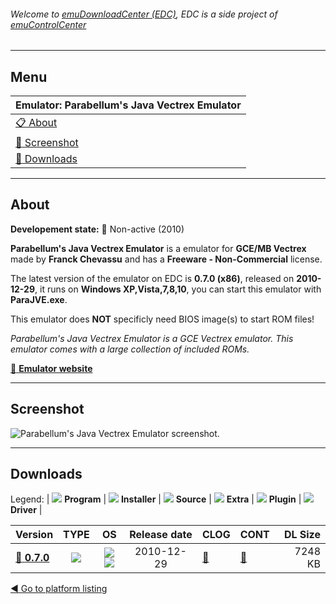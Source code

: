 ###### Welcome to [emuDownloadCenter (EDC)](https://github.com/PhoenixInteractiveNL/emuDownloadCenter/wiki/), EDC is a side project of [emuControlCenter](https://github.com/PhoenixInteractiveNL/emuControlCenter/wiki/)
***
## Menu
| **Emulator: Parabellum's Java Vectrex Emulator** |
|:---------|
| [:clipboard: About](#about) |
| [:sunrise: Screenshot](#screenshot) |
| [:floppy_disk: Downloads](#downloads) |
***
## About
**Developement state:** :red_circle: Non-active (2010)

**Parabellum's Java Vectrex Emulator** is a emulator for **GCE/MB Vectrex** made by **Franck Chevassu** and has a **Freeware - Non-Commercial** license.

The latest version of the emulator on EDC is **0.7.0 (x86)**, released on **2010-12-29**, it runs on **Windows XP,Vista,7,8,10**, you can start this emulator with **ParaJVE.exe**.

This emulator does **NOT** specificly need BIOS image(s) to start ROM files!

_Parabellum's Java Vectrex Emulator is a GCE Vectrex emulator. This emulator comes with a large collection of included ROMs._

[:link: **Emulator website**](http://vectrex-emu.blogspot.com.au/)
***
## Screenshot
![](https://raw.githubusercontent.com/PhoenixInteractiveNL/emuDownloadCenter/master/hooks/parajve/emulator_screen_01.jpg "Parabellum's Java Vectrex Emulator screenshot.")
***
## Downloads
Legend:
| ![](https://raw.githubusercontent.com/wiki/PhoenixInteractiveNL/emuDownloadCenter/images_misc/icon_program_24.png) **Program** | 
![](https://raw.githubusercontent.com/wiki/PhoenixInteractiveNL/emuDownloadCenter/images_misc/icon_installer_24.png) **Installer** | 
![](https://raw.githubusercontent.com/wiki/PhoenixInteractiveNL/emuDownloadCenter/images_misc/icon_source_code_24.png) **Source** | 
![](https://raw.githubusercontent.com/wiki/PhoenixInteractiveNL/emuDownloadCenter/images_misc/icon_extra_24.png) **Extra** | 
![](https://raw.githubusercontent.com/wiki/PhoenixInteractiveNL/emuDownloadCenter/images_misc/icon_plugin_24.png) **Plugin** | 
![](https://raw.githubusercontent.com/wiki/PhoenixInteractiveNL/emuDownloadCenter/images_misc/icon_driver_24.png) **Driver** | 
 
| Version  | TYPE | OS | Release date  | CLOG | CONT | DL Size  |
|:---------|:----:|:--:|:-------------:|:-----|:-----|---------:|
| [:floppy_disk: **0.7.0**](https://github.com/PhoenixInteractiveNL/edc-repo0006/raw/master/parajve/0.7.0.7z) | ![](https://raw.githubusercontent.com/wiki/PhoenixInteractiveNL/emuDownloadCenter/images_misc/icon_program_24.png) | ![](https://raw.githubusercontent.com/wiki/PhoenixInteractiveNL/emuDownloadCenter/images_misc/logo_windows_24.png)![](https://raw.githubusercontent.com/wiki/PhoenixInteractiveNL/emuDownloadCenter/images_misc/icon_32-bit_24.png) | 2010-12-29 | [:page_facing_up:](https://github.com/PhoenixInteractiveNL/edc-repo0006/blob/master/parajve/0.7.0_changelog.txt) | [:mag_right:](https://github.com/PhoenixInteractiveNL/edc-repo0006/blob/master/parajve/0.7.0_contents.txt) | 7248 KB |

[:arrow_backward: Go to platform listing](https://github.com/PhoenixInteractiveNL/emuDownloadCenter/wiki/EDC-Platform-List)
